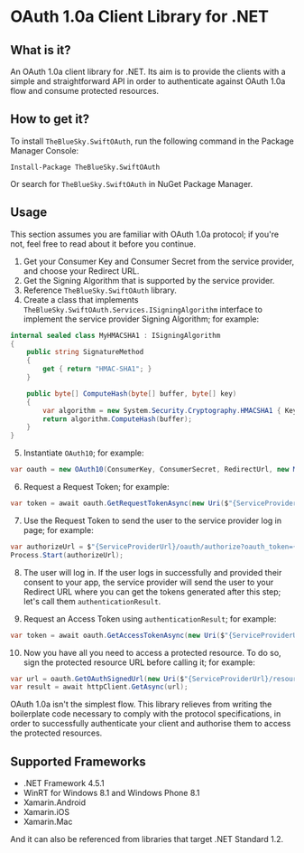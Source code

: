 # OAuth 1.0a Client Library for .NET #

## What is it? ##

An OAuth 1.0a client library for .NET. Its aim is to provide the clients with a simple and straightforward API in order to authenticate against OAuth 1.0a flow and consume protected resources.

## How to get it? ##

To install `TheBlueSky.SwiftOAuth`, run the following command in the Package Manager Console:

`Install-Package TheBlueSky.SwiftOAuth`

Or search for `TheBlueSky.SwiftOAuth` in NuGet Package Manager.

## Usage ##

This section assumes you are familiar with OAuth 1.0a protocol; if you're not, feel free to read about it before you continue.

1. Get your Consumer Key and Consumer Secret from the service provider, and choose your Redirect URL.
2. Get the Signing Algorithm that is supported by the service provider.
3. Reference `TheBlueSky.SwiftOAuth` library.
4. Create a class that implements `TheBlueSky.SwiftOAuth.Services.ISigningAlgorithm` interface to implement the service provider Signing Algorithm; for example:

```csharp
internal sealed class MyHMACSHA1 : ISigningAlgorithm
{
    public string SignatureMethod
    {
        get { return "HMAC-SHA1"; }
    }

    public byte[] ComputeHash(byte[] buffer, byte[] key)
    {
        var algorithm = new System.Security.Cryptography.HMACSHA1 { Key = key };
        return algorithm.ComputeHash(buffer);
    }
}
```

5. Instantiate `OAuth10`; for example:

```csharp
var oauth = new OAuth10(ConsumerKey, ConsumerSecret, RedirectUrl, new MyHMACSHA1());
```

6. Request a Request Token; for example:

```csharp
var token = await oauth.GetRequestTokenAsync(new Uri($"{ServiceProviderUrl}/oauth/request_token"), HttpMethod.Post);
```

7. Use the Request Token to send the user to the service provider log in page; for example:

```csharp
var authorizeUrl = $"{ServiceProviderUrl}/oauth/authorize?oauth_token={token.Token}&oauth_callback={RedirectUrl}";
Process.Start(authorizeUrl);
```

8. The user will log in. If the user logs in successfully and provided their consent to your app, the service provider will send the user to your Redirect URL where you can get the tokens generated after this step; let's call them `authenticationResult`.

9. Request an Access Token using `authenticationResult`; for example:

```csharp
var token = await oauth.GetAccessTokenAsync(new Uri($"{ServiceProviderUrl}/oauth/access_token"), HttpMethod.Post, authenticationResult);
```

10. Now you have all you need to access a protected resource. To do so, sign the protected resource URL before calling it; for example:

```csharp
var url = oauth.GetOAuthSignedUrl(new Uri($"{ServiceProviderUrl}/resource?param1={param1}&param2={param2}"), HttpMethod.Get);
var result = await httpClient.GetAsync(url);
```

OAuth 1.0a isn't the simplest flow. This library relieves from writing the boilerplate code necessary to comply with the protocol specifications, in order to successfully authenticate your client and authorise them to access the protected resources. 

## Supported Frameworks ##

* .NET Framework 4.5.1
* WinRT for Windows 8.1 and Windows Phone 8.1
* Xamarin.Android
* Xamarin.iOS
* Xamarin.Mac

And it can also be referenced from libraries that target .NET Standard 1.2.

